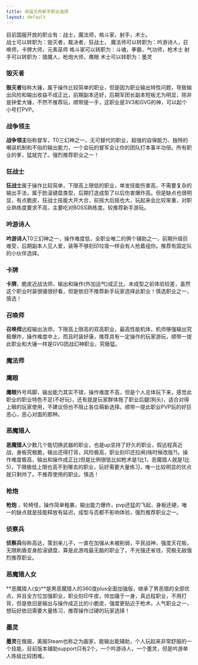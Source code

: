```yaml
---
title: 命运方舟新手职业选择
layout: default
---
```


目前国服开放的职业有：战士，魔法师，格斗家，射手，术士。  
战士可以转职为：毁灭者，裁决者，狂战士，
魔法师可以转职为：吟游诗人，召唤师，卡牌大师，元素巫师
格斗家可以转职为：斗魂，拳霸，气功师，枪术士
射手可以转职为：猎魔人，枪炮大师，鹰眼
术士可以转职为：墨灵
### 毁灭者
**毁灭者**俗称大锤，属于操作比较简单的职业，但是因为职业输出特性问题，导致输出风险和输出收益不成正比，前期副本还好，后期军团长副本短板尤为明显，除非是钟爱大锤，不然不推荐玩，顺带提一手，这职业是3V3和GVG的神，可以起个小号打PVP。
### 战争领主
**战争领主**俗称督军，T0三幻神之一，无可替代的职业，超强的自保能力、独特的嘲讽机制和不俗的输出能力，一个会玩的督军会让你的团队打本事半功倍。所有职业的爹，猛就完了。强烈推荐职业之一！
### 狂战士
**狂战士**属于操作比较简单，下限高上限低的职业，单发技能伤害高，不需要复杂的输出手法，属于脸滚键盘类型，后期打造成型了以后伤害爆炸高。但是缺点也很明显，有点脆皮，狂战士技能大开大合，前摇大后摇也大，玩起来会比较笨重，对职业熟练度要求不高，主要吃对BOSS熟练度。较推荐新手游玩。
　　

### 吟游诗人
**吟游诗人**T0三幻神之一，操作难度低，全职业唯二的俩个辅助之一，前期升级巨难受，后期副本人见人爱，装等不够刻印垃圾一样会有人抢着组你。推荐有固定队的小伙伴选择。
### 卡牌
**卡牌**，脆皮近战法师，输出和操作(外加运气)成正比，未成型之前体验较差，虽然这个职业时装很骚很好看，但是依旧不推荐新手玩家选择此职业！慎选职业之一，慎选！
### 召唤师
**召唤师**远程输出法师，下限高上限高的双高职业，最高性能机体，机师够强输出究极爆炸，操作难度中上，而且时装好康，推荐具有一定操作的玩家游玩，顺带一提此职业和大锤一样是GVG团战幻神职业，究极猛。

### 魔法师


### 鹰眼
**鹰眼**外号鸡脚，输出能力其实不错，操作难度不高，但是个人总体玩下来，感觉此职业的职业特色不足(不好玩)，还有就是玩家群体拖了职业后腿(狗头)，适合对得上眼的玩家使用，不建议但也不阻止各位萌新选择。顺带一提此职业PVP玩的好巨恶心，恶心对面的那种。
### 恶魔猎人

**恶魔猎人**少数几个能切换武器的职业，也是up坚持了好久的职业，假远程真近战，身板究极脆，输出还得打背，风险极高，职业刻印还拉闸(啥时候改版?)。操作难度极高，输出和操作成正比(但是比例很低比如枪术是1比1，恶魔猎人就是1比5)，下限极低上限也高不到哪去的职业，玩好需要大量练习，唯一比较明显的优点就只剩帅了。不推荐使用的职业。慎选！
### 枪炮
**枪炮** ，轮椅怪，操作简单粗暴，输出能力爆炸，pvp还猛的飞起，身板还硬，唯一的缺点就是技能释放有延迟，成型与否都不影响体验，强烈推荐职业之一。
### 侦察兵
**侦察兵**俗称高达，策划亲儿子，一直在加强从未被削弱，平民战神，强度天花板，无限刷盾变身脸滚键盘，算是此游戏最无脑的职业了，不光强还省钱，究极无敌强烈推荐职业。
### 恶魔猎人女
**恶魔猎人(女)**是男恶魔猎人的360度plus全面加强版，继承了男恶猎的全部优点，并且全方位加强职业，职业刻印牛皮，帅加骚于一身，真远程职业，不用打背，但是依旧是输出与操作成正比的小脆皮，强度更贴近于枪术，人气职业之一，想玩好依旧需要大量练习，推荐操作过硬的玩家选择！
### 墨灵
**墨灵**在俄服，美服Steam也称之为画家，能输出能辅助，个人玩起来非常舒服的一个技能，目前版本辅助support只有2个，一个吟游诗人，一个墨灵，但是吟游单人练级比较困难。
